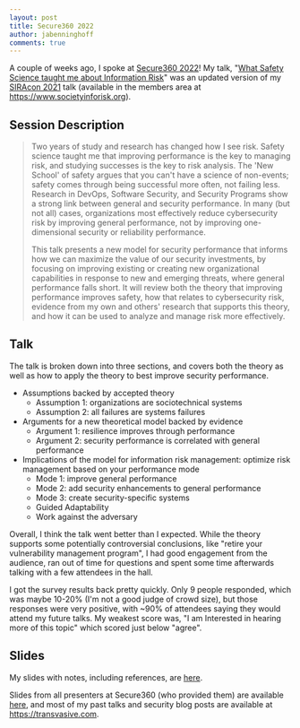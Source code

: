 ```yaml
---
layout: post
title: Secure360 2022
author: jabenninghoff
comments: true
---
```


A couple of weeks ago, I spoke at [Secure360 2022](https://secure360.org/secure360-twin-cities/)! My talk, "[What Safety Science taught me about Information Risk](https://secure360.org/wp-content/uploads/2022/05/Secure360-2022-PDF-Program_5.6.pdf)" was an updated version of my [SIRAcon 2021](https://www.societyinforisk.org/event-4190028) talk (available in the members area at <https://www.societyinforisk.org>).

## Session Description

> Two years of study and research has changed how I see risk. Safety science taught me that improving performance is the key to managing risk, and studying successes is the key to risk analysis. The 'New School' of safety argues that you can't have a science of non-events; safety comes through being successful more often, not failing less. Research in DevOps, Software Security, and Security Programs show a strong link between general and security performance. In many (but not all) cases, organizations most effectively reduce cybersecurity risk by improving general performance, not by improving one-dimensional security or reliability performance.
>
> This talk presents a new model for security performance that informs how we can maximize the value of our security investments, by focusing on improving existing or creating new organizational capabilities in response to new and emerging threats, where general performance falls short. It will review both the theory that improving performance improves safety, how that relates to cybersecurity risk, evidence from my own and others' research that supports this theory, and how it can be used to analyze and manage risk more effectively.

## Talk

The talk is broken down into three sections, and covers both the theory as well as how to apply the theory to best improve security performance.

- Assumptions backed by accepted theory
  - Assumption 1: organizations are sociotechnical systems
  - Assumption 2: all failures are systems failures
- Arguments for a new theoretical model backed by evidence
  - Argument 1: resilience improves through performance
  - Argument 2: security performance is correlated with general performance
- Implications of the model for information risk management: optimize risk management based on your performance mode
  - Mode 1: improve general performance
  - Mode 2: add security enhancements to general performance
  - Mode 3: create security-specific systems
  - Guided Adaptability
  - Work against the adversary

Overall, I think the talk went better than I expected. While the theory supports some potentially controversial conclusions, like "retire your vulnerability management program", I had good engagement from the audience, ran out of time for questions and spent some time afterwards talking with a few attendees in the hall.

I got the survey results back pretty quickly. Only 9 people responded, which was maybe 10-20% (I'm not a good judge of crowd size), but those responses were very positive, with ~90% of attendees saying they would attend my future talks. My weakest score was, "I am Interested in hearing more of this topic" which scored just below "agree".

## Slides

My slides with notes, including references, are [here](/assets/secure360-2022-benninghoff-notes.pdf).

Slides from all presenters at Secure360 (who provided them) are available [here](https://mngts.egnyte.com/fl/t2g1wNfsG3), and most of my past talks and security blog posts are available at <https://transvasive.com>.
